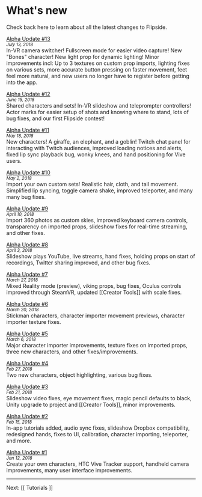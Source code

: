 # What's new

Check back here to learn about all the latest changes to Flipside.

[Alpha Update #13](/blog/post/41/flipside-alpha-update-13)<br>
<small><em>July 13, 2018</em></small><br>
In-VR camera switcher! Fullscreen mode for easier video capture! New "Bones" character! New light prop for dynamic lighting! Minor improvements incl: Up to 3 textures on custom prop imports, lighting fixes on various sets, more accurate button pressing on faster movement, feet feel more natural, and new users no longer have to register before getting into the app.

[Alpha Update #12](/blog/post/40/flipside-alpha-update-12)<br>
<small><em>June 15, 2018</em></small><br>
Shared characters and sets! In-VR slideshow and teleprompter controllers! Actor marks for easier setup of shots and knowing where to stand, lots of bug fixes, and our first Flipside contest!

[Alpha Update #11](/blog/post/34/flipside-alpha-update-11)<br>
<small><em>May 18, 2018</em></small><br>
New characters! A giraffe, an elephant, and a goblin! Twitch chat panel for interacting with Twitch audiences, improved loading notices and alerts, fixed lip sync playback bug, wonky knees, and hand positioning for Vive users.

[Alpha Update #10](/blog/post/29/flipside-alpha-update-10)<br>
<small><em>May 2, 2018</em></small><br>
Import your own custom sets! Realistic hair, cloth, and tail movement. Simplified lip syncing, toggle camera shake, improved teleporter, and many many bug fixes.

[Alpha Update #9](/blog/post/28/flipside-alpha-update-9)<br>
<small><em>April 10, 2018</em></small><br>
Import 360 photos as custom skies, improved keyboard camera controls, transparency on imported props, slideshow fixes for real-time streaming, and other fixes.

[Alpha Update #8](/blog/post/26/flipside-alpha-update-8)<br>
<small><em>April 3, 2018</em></small><br>
Slideshow plays YouTube, live streams, hand fixes, holding props on start of recordings, Twitter sharing improved, and other bug fixes.

[Alpha Update #7](/blog/post/25/flipside-alpha-update-7)<br>
<small><em>March 27, 2018</em></small><br>
Mixed Reality mode (preview), viking props, bug fixes, Oculus controls improved through SteamVR, updated [[Creator Tools]] with scale fixes.

[Alpha Update #6](/blog/post/23/flipside-alpha-update-6)<br>
<small><em>March 20, 2018</em></small><br>
Stickman characters, character importer movement previews, character importer texture fixes.

[Alpha Update #5](/blog/post/22/flipside-alpha-update-5)<br>
<small><em>March 6, 2018</em></small><br>
Major character importer improvements, texture fixes on imported props, three new characters, and other fixes/improvements.

[Alpha Update #4](/blog/post/19/flipside-alpha-update-4)<br>
<small><em>Feb 27, 2018</em></small><br>
Two new characters, object highlighting, various bug fixes.

[Alpha Update #3](/blog/post/18/flipside-alpha-update-3)<br>
<small><em>Feb 21, 2018</em></small><br>
Slideshow video fixes, eye movement fixes, magic pencil defaults to black, Unity upgrade to project and [[Creator Tools]], minor improvements.

[Alpha Update #2](/blog/post/17/flipside-alpha-update-2)<br>
<small><em>Feb 15, 2018</em></small><br>
In-app tutorials added, audio sync fixes, slideshow Dropbox compatibility, redesigned hands, fixes to UI, calibration, character importing, teleporter, and more.

[Alpha Update #1](/blog/post/14/flipside-alpha-update-1)<br>
<small><em>Jan 12, 2018</em></small><br>
Create your own characters, HTC Vive Tracker support, handheld camera improvements, many user interface improvements.

---

Next: [[ Tutorials ]]
